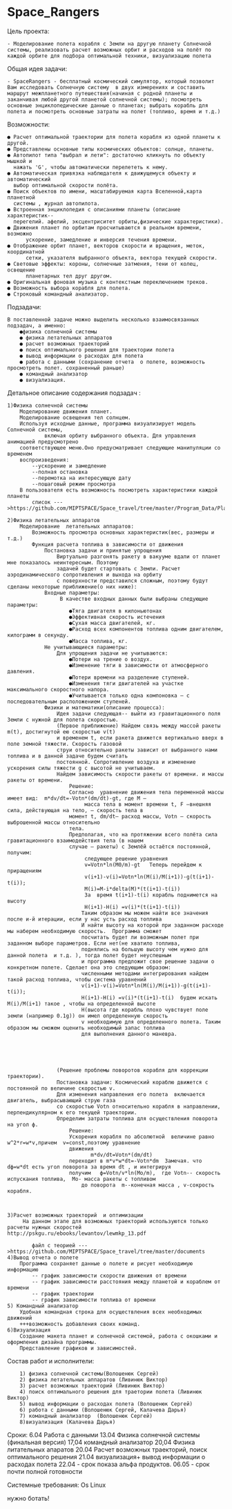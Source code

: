 # Space_Rangers


Цель проекта:

 	- Моделирование полета корабля с Земли на другую планету Солнечной системы, реализовать расчет возможных орбит и расходов на полёт по каждой орбите для подбора оптимальной техники, визуализацию полета



Общая идея задачи:
	
	- SpaceRangers - бесплатный космический симулятор, который позволит Вам исследовать Солнечную систему  в двух измерениях и составить маршрут межпланетного путешествия(начиная с родной планеты и заканчивая любой другой планетой солнечной системы); посмотреть основные энциклопедические данные о планетах; выбрать корабль для полета и посмотреть основные затраты на полет (топливо, время и т.д.)



Возможности:

	● Расчет оптимальной траектории для полета корабля из одной планеты к другой.
	● Представлены основные типы космических объектов: солнце, планеты.
	● Автопилот типа "выбрал и лети": достаточно кликнуть по объекту мышкой и 
	  нажать 'G', чтобы автоматически перелететь к нему.
	● Автоматическая привязка наблюдателя к движущемуся объекту и автоматический
	  выбор оптимальной скорости полёта.
	● Поиск объектов по имени, масштабируемая карта Вселенной,карта планетной 
	  системы , журнал автопилота.
	● Встроенная энциклопедия с описаниями планеты (описание характеристик-- 
	  перегелий. афелий, эксцентриситет орбиты,физические характеристики). 
	● Движения планет по орбитам просчитываются в реальном времени, возможно 
          ускорение, замедление и инверсия течения времени.
	● Отображение орбит планет, векторов скорости и вращения, меток, координатной 
          сетки, указателя выбранного объекта, вектора текущей скорости.
	● Световые эффекты: короны, солнечные затмения, тени от колец, освещение 
          планетарных тел друг другом.
	● Оригинальная фоновая музыка с контекстным переключением треков.
	● Возможность выбора корабля для полета. 
	● Строковый командный анализатор.



Подзадачи: 

	В поставленной задаче можно выделить несколько взаимосвязанных подзадач, а именно:
		●физика солнечной системы
		● физика летательных аппаратов
		● расчет возможных траекторий 
		● поиск оптимального решения для траектории полета
		● вывод информации о расходах для полета
		● работа с данными (сохранение отчета  о полете, возможность просмотреть полет. сохраненный раньше)
		● командный анализатор 
		● визуализация. 



Детальное описание содержания подзадач	:

	1)Физика солнечной системы
		Моделирование движения планет.
		Моделирование освещения тел солнцем.
		Используя исходные данные, программа визуализирует модель Солнечной системы,
                включая орбиту выбранного объекта. Для управления анимацией предусмотрено
		соответствующее меню.Оно предусматривает следующие манипуляции со временем
		воспроизведения: 
			--ускорение и замедление 
			--полная остановка 
			--перемотка на интересующую дату
			--пошаговый режим просмотра
		В пользователя есть возможность посмотреть характеристики каждой планеты
			список --->https://github.com/MIPTSPACE/Space_travel/tree/master/Program_Data/Planets/%D0%A1haracteristics
		
	2)Физика летательных аппаратов
		Моделирование  летательных аппаратов:
			Возможность просмотра основных характеристик(вес, размеры и т.д.)
			Функция расчета топлива в зависимости от движения
				Постановка задачи и принятые упрощения
					Виртуально разгонять ракету в вакууме вдали от планет мне показалось неинтересным. Поэтому 
					задачей будет стартовать с Земли. Расчет аэродинамического сопротивления и выхода на орбиту 
					с поверхности представился сложным, поэтому будут сделаны некоторые приближение(о них ниже):
				Входные параметры:
					 В качестве входных данных были выбраны следующие параметры:	
						●Тяга двигателя в килоньютонах
						●Эффективная скорость истечения
						●Сухая масса двигателей, кг.
						●Расход всех компонентов топлива одним двигателем, килограмм в секунду.
						●Масса топлива, кг.
				Не учитывающиеся параметры:
					Для упрощения задачи не учитываются:
						●Потери на трение о воздух.
						●Изменение тяги в зависимости от атмосферного давления.
						●Потери времени на разделение ступеней.
						●Изменения тяги двигателей на участке максимального скоростного напора.
						●Учитывается только одна компоновка — с последовательным расположением ступеней.
				Физики и математики(описание процесса):
					Идея задачи следующая-- выйти из гравитационного поля Земли с нужной для полета скоростью.
					(Первое приближение) Найдем связь между массой ракеты m(t), достигнутой ею скоростью v(t)
					и временем t, если ракета движется вертикально вверх в поле земной тяжести. Скорость газовой 
					струи относительно ракеты зависит от выбранного нами топлива и в данной задаче будем считать 
					постоянной. Сопротивление воздуха и изменение ускорения силы тяжести g с высотой не учитываем.
					Найдем зависимость скорости ракеты от времени. и массы ракеты от времени.
						Решение:
						Согласно  уравнение движения тела переменной массы имеет вид:  m*dv/dt=-Votn*(dm/dt)-gt, где М –
					         масса тела в момент времени t, F –внешняя сила, действующая на тело, – скорость тела в 
						момент t, dm/dt– расход массы, Votn – скорость выброшенной массы относительно 
						тела. 
						Предполагая, что на протяжении всего полёта сила гравитационного взаимодействия тела (в нашем 
						случае – ракеты) с Землёй остаётся постоянной, получим:
							 следующее решение уравнения
			 				 v=Votn*ln(M0/m)-gt   Теперь перейдем к приращениям 
							 v(i+1)-v(i)=Votn*ln(M(i)/M(i+1))-g(t(i+1)-t(i));
							 M(i)=M-i*delta(M)*(t(i+1)-t(i))
							 За  время t(i+1)-t(i) корабль поднимется на высоту
							 H(i+1)-H(i) =v(i)*(t(i+1)-t(i))
							Таким образом мы можем найти все значения после и-й итерации, если у нас усть расход топлива
							И найти высоту на которой при заданном расходе мы наберем необходимую скорость.  Программа сможет 
							посчитать будет ли возможным полет при заданном выборе параметров. Если нет(не хватило топлива, 
							поднялись на большую высоту чем нужно для данной полета  и т.д. ), тогда полет будет неуспешным
							и программа предложит свое решение задачи о конкретном полете. Сделает она это следующим образом:
							численными методами интегрирования найдем такой расход топлива, чтобы система уравнений
							v(i+1)-v(i)=Votn*ln(M(i)/M(i+1))-g(t(i+1)-t(i)); 
							H(i+1)-H(i) =v(i)*(t(i+1)-t(i)  будем искать M(i)/M(i+1) такое , чтобы на определенной высоте 
							H(высота где корабль плохо чувствует поле земли (например 0.1g)) он имел определенную скорость
							v необходимую для определенного полета. Таким образом мы сможем оценить необходимый запас топлива 
							для выполнения данного маневра.
							 
						

					

					(Решение проблемы поворотов корабля для коррекции траектории). 
					Постановка задачи: Космический кораблю движется с постоянной по величине скоростью v.
					Для изменения направления его полета  включается двигатель, выбрасывающий струю газа 
					со скоростью Votn относительно корабля в направлении, перпендикулярном к его текущей траектории.
					Определим затраты топлива для осуществления поворота на угол ф.
						Решение:
						Ускорения корабля по абсолютной  величине равно w^2*r=w*v,причем  v=const,поэтому уравнение 
						движения  
					           m*dv/dt=Votn*(dm/dt) 
						переходит в m*v*w*dt=-Votn*dm  Замечая. что dф=w*dt есть угол поворота за время dt , и интегрируя 
						получим   ф=Votn/v*ln(Mo/m),  где Votn-- скорость испускания топлива,  Мо- масса ракеты с топливом
					        до поворота  m--конечная масса , v-сокрость корабля.
					

							
	3)Расчет возможных траекторий  и оптимизации
		 На данном этапе для возможных траекторий используются только расчеты нужных скоростей  http://pskgu.ru/ebooks/lewantov/lewmkp_13.pdf
			
			файл с теорией --->https://github.com/MIPTSPACE/Space_travel/tree/master/documents 
	4)Вывод отчета о полете
		Программа сохраняет данные о полете и рисует необходимую информацию
			-- график зависимости скорости движения от времени
			-- график зависимости расстояния между планетой и кораблем от времени
			-- график траектории
			-- график зависимости топлива от времени
	5) Командный анализатор
		Удобная командная строка для осуществления всех необходимых движений
		+++возможность добавления своих команд.
	6)Визуализация 
 		Создание макета планет и солнечной системой, работа с окошками и оформления дизайна программы.
		Представление графиков и зависимостей.


		



Состав работ и исполнители:

		1) физика солнечной системы(Волошенюк Сергей)
		2) физика летательных аппаратов (Ливинюк Виктор)
		3) расчет возможных траекторий (Ливинюк Виктор)
		4) поиск оптимального решения для траетории полета (Ливинюк Виктор)
		5) вывод информации о расходах полета (Волошенюк Сергей)
		6) работа с данными (Волошенюк Сергей, Калачева Дарья)
		7) командный анализатор  (Волошенюк Сергей)
		8)визуализация (Калачева Дарья)
Сроки:
		6.04 Работа с данными
		13.04 Физика солнечной системы (финальная версия)
		17,04 командный анализатор
		20,04 Физика литательных апаратов
		20.04 Расчет возможных траекторий, поиск оптимального решения
		21.04 визуализация+ вывод информации о расходах полета
		22.04 - срок показа альфа продуктов.
		06.05 - срок почти полной готовности

Системные требования:
		Os Linux

нужно ботать!



